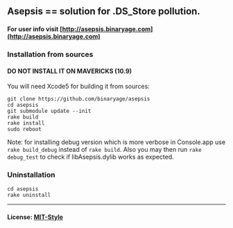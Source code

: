 ## Asepsis == solution for .DS_Store pollution.

#### For user info visit [http://asepsis.binaryage.com](http://asepsis.binaryage.com)

### Installation from sources

#### DO NOT INSTALL IT ON MAVERICKS (10.9)

You will need Xcode5 for building it from sources:

    git clone https://github.com/binaryage/asepsis
    cd asepsis
    git submodule update --init
    rake build
    rake install
    sudo reboot

Note: for installing debug version which is more verbose in Console.app use `rake build_debug` instead of `rake build`. Also you may then run `rake debug_test` to check if libAsepsis.dylib works as expected.

### Uninstallation

    cd asepsis
    rake uninstall

---

#### License: [MIT-Style](asepsis/raw/master/license.txt)